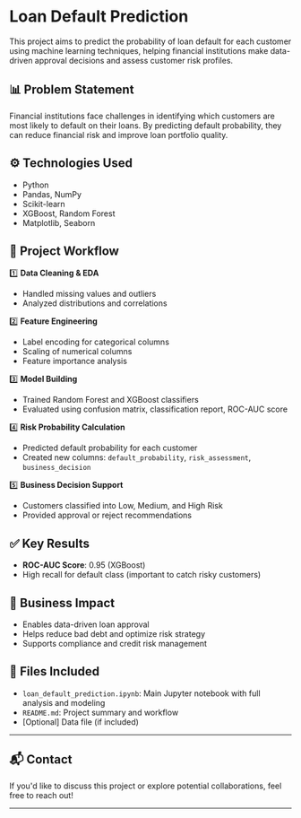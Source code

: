 # Loan Default Prediction

This project aims to predict the probability of loan default for each customer using machine learning techniques, helping financial institutions make data-driven approval decisions and assess customer risk profiles.

## 📊 Problem Statement

Financial institutions face challenges in identifying which customers are most likely to default on their loans. By predicting default probability, they can reduce financial risk and improve loan portfolio quality.

## ⚙️ Technologies Used

- Python
- Pandas, NumPy
- Scikit-learn
- XGBoost, Random Forest
- Matplotlib, Seaborn

## 🚀 Project Workflow

1️⃣ **Data Cleaning & EDA**  
- Handled missing values and outliers
- Analyzed distributions and correlations

2️⃣ **Feature Engineering**  
- Label encoding for categorical columns
- Scaling of numerical columns
- Feature importance analysis

3️⃣ **Model Building**  
- Trained Random Forest and XGBoost classifiers
- Evaluated using confusion matrix, classification report, ROC-AUC score

4️⃣ **Risk Probability Calculation**  
- Predicted default probability for each customer
- Created new columns: `default_probability`, `risk_assessment`, `business_decision`

5️⃣ **Business Decision Support**  
- Customers classified into Low, Medium, and High Risk
- Provided approval or reject recommendations

## ✅ Key Results

- **ROC-AUC Score**: 0.95 (XGBoost)
- High recall for default class (important to catch risky customers)

## 💼 Business Impact

- Enables data-driven loan approval
- Helps reduce bad debt and optimize risk strategy
- Supports compliance and credit risk management

## 📄 Files Included

- `loan_default_prediction.ipynb`: Main Jupyter notebook with full analysis and modeling
- `README.md`: Project summary and workflow
- [Optional] Data file (if included)

---

## 📬 Contact

If you'd like to discuss this project or explore potential collaborations, feel free to reach out!

---

